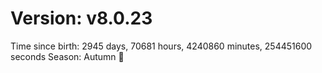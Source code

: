 # Version: v8.0.23
Time since birth: 2945 days, 70681 hours, 4240860 minutes, 254451600 seconds
Season: Autumn 🍁
